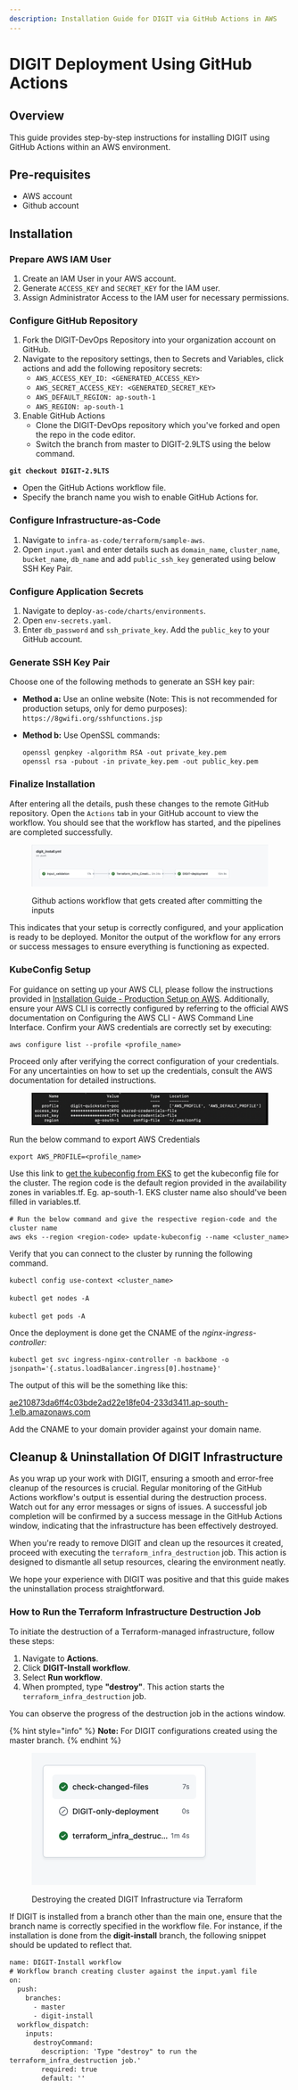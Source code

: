 ```yaml
---
description: Installation Guide for DIGIT via GitHub Actions in AWS
---
```


# DIGIT Deployment Using GitHub Actions

## Overview

This guide provides step-by-step instructions for installing DIGIT using GitHub Actions within an AWS environment.

## Pre-requisites

* AWS account
* Github account

## Installation

### Prepare AWS IAM User

1. Create an IAM User in your AWS account.
2. Generate `ACCESS_KEY` and `SECRET_KEY` for the IAM user.
3. Assign Administrator Access to the IAM user for necessary permissions.

### Configure GitHub Repository

1. Fork the DIGIT-DevOps Repository into your organization account on GitHub.
2. Navigate to the repository settings, then to Secrets and Variables, click actions and add the following repository secrets:
   * `AWS_ACCESS_KEY_ID: <GENERATED_ACCESS_KEY>`
   * `AWS_SECRET_ACCESS_KEY: <GENERATED_SECRET_KEY>`
   * `AWS_DEFAULT_REGION: ap-south-1`
   * `AWS_REGION: ap-south-1`
3. Enable GitHub Actions
   * Clone the DIGIT-DevOps repository which you've forked and open the repo in the code editor.
   * Switch the branch from master to DIGIT-2.9LTS using the below command.

<pre><code><strong>git checkout DIGIT-2.9LTS
</strong></code></pre>

* Open the GitHub Actions workflow file.
* Specify the branch name you wish to enable GitHub Actions for.

### Configure Infrastructure-as-Code

1. Navigate to `infra-as-code/terraform/sample-aws`.
2. Open `input.yaml` and enter details such as `domain_name`, `cluster_name`, `bucket_name`, `db_name` and add  `public_ssh_key` generated using below SSH Key Pair.

### Configure Application Secrets

1. Navigate to deploy`-as-code/charts/environments`.
2. Open `env-secrets.yaml`.
3. Enter `db_password` and `ssh_private_key`. Add the `public_key` to your GitHub account.

### Generate SSH Key Pair

Choose one of the following methods to generate an SSH key pair:

* **Method a:** Use an online website (Note: This is not recommended for production setups, only for demo purposes): `https://8gwifi.org/sshfunctions.jsp`
*   **Method b:** Use OpenSSL commands:

    ```
    openssl genpkey -algorithm RSA -out private_key.pem
    openssl rsa -pubout -in private_key.pem -out public_key.pem
    ```

### Finalize Installation

After entering all the details, push these changes to the remote GitHub repository. Open the `Actions` tab in your GitHub account to view the workflow. You should see that the workflow has started, and the pipelines are completed successfully.

<figure><img src="../../../.gitbook/assets/Screenshot 2024-03-06 at 12.55.10 PM.png" alt=""><figcaption><p>Github actions workflow that gets created after committing the inputs</p></figcaption></figure>

This indicates that your setup is correctly configured, and your application is ready to be deployed. Monitor the output of the workflow for any errors or success messages to ensure everything is functioning as expected.

### KubeConfig Setup

For guidance on setting up your AWS CLI, please follow the instructions provided in [Installation Guide - Production Setup on AWS](https://core.digit.org/guides/installation-guide/production-setup/aws/3.-setup-aws-account). Additionally, ensure your AWS CLI is correctly configured by referring to the official AWS documentation on Configuring the AWS CLI - AWS Command Line Interface. Confirm your AWS credentials are correctly set by executing:

```
aws configure list --profile <profile_name>
```

Proceed only after verifying the correct configuration of your credentials. For any uncertainties on how to set up the credentials, consult the AWS documentation for detailed instructions.

<figure><img src="../../../.gitbook/assets/image (316).png" alt=""><figcaption></figcaption></figure>

Run the below command to export AWS Credentials

```
export AWS_PROFILE=<profile_name>
```

Use this link to [get the kubeconfig from EKS](https://docs.aws.amazon.com/eks/latest/userguide/create-kubeconfig.html) to get the kubeconfig file for the cluster. The region code is the default region provided in the availability zones in variables.tf. Eg. ap-south-1. EKS cluster name also should've been filled in variables.tf.

```
# Run the below command and give the respective region-code and the cluster name
aws eks --region <region-code> update-kubeconfig --name <cluster_name>
```

Verify that you can connect to the cluster by running the following command.

```
kubectl config use-context <cluster_name>

kubectl get nodes -A

kubectl get pods -A
```

Once the deployment is done get the CNAME of the _nginx-ingress-controller:_

```
kubectl get svc ingress-nginx-controller -n backbone -o jsonpath='{.status.loadBalancer.ingress[0].hostname}'
```

The output of this will be the something like this:

&#x20;[ae210873da6ff4c03bde2ad22e18fe04-233d3411.ap-south-1.elb.amazonaws.com](http://ae210873da6ff4c03bde2ad22e18fe04-233d3411.ap-south-1.elb.amazonaws.com/)&#x20;

Add the CNAME to your domain provider against your domain name.

## Cleanup & Uninstallation Of DIGIT Infrastructure

As you wrap up your work with DIGIT, ensuring a smooth and error-free cleanup of the resources is crucial. Regular monitoring of the GitHub Actions workflow's output is essential during the destruction process. Watch out for any error messages or signs of issues. A successful job completion will be confirmed by a success message in the GitHub Actions window, indicating that the infrastructure has been effectively destroyed.

When you're ready to remove DIGIT and clean up the resources it created, proceed with executing the `terraform_infra_destruction` job. This action is designed to dismantle all setup resources, clearing the environment neatly.

We hope your experience with DIGIT was positive and that this guide makes the uninstallation process straightforward.

### How to Run the Terraform Infrastructure Destruction Job

To initiate the destruction of a Terraform-managed infrastructure, follow these steps:

1. Navigate to **Actions**.
2. Click **DIGIT-Install workflow**.
3. Select **Run workflow**.
4. When prompted, type **"destroy"**. This action starts the `terraform_infra_destruction` job.

You can observe the progress of the destruction job in the actions window.

{% hint style="info" %}
**Note:** For DIGIT configurations created using the master branch.
{% endhint %}

<div align="left">

<figure><img src="../../../.gitbook/assets/Screenshot 2024-03-07 at 11.13.55 AM.png" alt=""><figcaption><p>Destroying the created DIGIT Infrastructure via Terraform</p></figcaption></figure>

</div>

If DIGIT is installed from a branch other than the main one, ensure that the branch name is correctly specified in the workflow file.  For instance, if the installation is done from the **digit-install** branch, the following snippet should be updated to reflect that.

```github-actions-workflow
name: DIGIT-Install workflow
# Workflow branch creating cluster against the input.yaml file  
on:
  push:
    branches:
      - master
      - digit-install
  workflow_dispatch:
    inputs:
      destroyCommand:
        description: 'Type "destroy" to run the terraform_infra_destruction job.'
        required: true
        default: ''  
```

&#x20;
